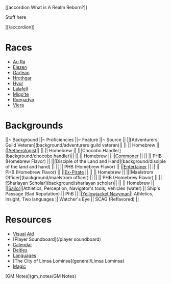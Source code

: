 <script type="module">
    import { init_accordions } from "/js/common/utils.js";
    init_accordions();
    import { init_links } from "/js/common/visual_aid_backend.js";
    init_links();
</script>

[[accordion What is A Realm Reborn?]]

Stuff here

[[/accordion]]

# Races
* [Au Ra](race/aura)
* [Elezen](race/elezen)
* [Garlean](race/garlean)
* [Hrothgar](race/hrothgar)
* [Hyur](race/hyur)
* [Lalafell](race/lalafell)
* [Miqo'te](race/miqote)
* [Roegadyn](race/roegadyn)
* [Viera](race/viera)

# Backgrounds
||~ Background ||~ Proficiencies ||~ Feature ||~ Source ||
||[Adventurers' Guild Veteran](background/adventurers guild veteran)|| || || Homebrew ||
||[Aetherologist](background/aetherologist)|| || || Homebrew ||
||[Chocobo Handler](background/chocobo handler)|| || || Homebrew ||
||[Commoner](background/commoner) || || || PHB (Homebrew Flavor) ||
||[Disciple of the Land and Hand](background/disciple of the land and hand) || || || PHB (Homebrew Flavor) ||
||[Entertainer](background/entertainer) || || || PHB (Homebrew Flavor) ||
||[Ex-Pirate](background/ex-pirate) || || || Homebrew ||
||[Maelstrom Officer](background/maelstrom officer) || || || PHB (Homebrew Flavor) ||
||[Sharlayan Scholar](background/sharlayan scholar)|| || || Homebrew ||
||[Sailor](background/sailor)||Athletics, Perception, Navigator's tools, Vehicles (water) || Ship's Passage (Bad Reputation) || PhB ||
||[Yellowjacket Navyman](background/yellowjacket-navyman)|| Athletics, Insight, Two languages || Watcher's Eye || SCAG (Reflavored) ||

# Resources
* [Visual Aid](/visual_aid)
* [Player Soundboard](/player soundboard)
* [Calendar](general/calendar)
* [Deities](general/deities)
* [Languages](general/Languages)
* [The City of Limsa Lominsa](general/Limsa Lominsa)
* [Magic](general/Magic)

[GM Notes](gm_notes/GM Notes)